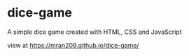 # dice-game

A simple dice game created with HTML, CSS and JavaScript

view at https://mran209.github.io/dice-game/
